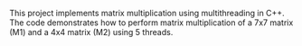 This project implements matrix multiplication using multithreading in C++. The code demonstrates how to perform matrix multiplication of a 7x7 matrix (M1) and a 4x4 matrix (M2) using 5 threads.
